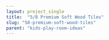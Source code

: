 ```yaml
---
layout: project_single
title:  "5/8 Premium Soft Wood Tiles"
slug: "58-premium-soft-wood-tiles"
parent: "kids-play-room-ideas"
---
```

 